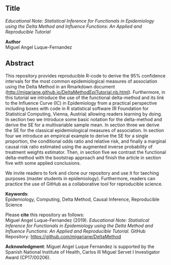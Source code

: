 ## Title
*Educational Note: Statistical Inference for Functionals in Epidemiology using the Delta Method and Influence Functions: An Applied and Reproducible Tutorial*     

**Author**  
Miguel Angel Luque-Fernandez   
  
## Abstract  
This repository provides reproducible R-code to derive the 95% confidence intervals for the most common epidemiological measures of association using the Delta Method in an Rmarkdown document (http://migariane.github.io/DeltaMethodEpiTutorial.nb.html). Furthermore, in this tutorial we introduce the use of the functional delta-method and its link to the Influence Curve (IC) in Epidemiology from a practical perspective including boxes with code in R statistical software (R Foundation for Statistical Computing, Vienna, Austria) allowing readers learning by doing. In section two we introduce some basic notation for the delta-method and derive the SE for a multivariable sample mean. In section three we derive the SE for the classical epidemiological measures of association. In section four we introduce an empirical example to derive the SE for a single proportion, the conditional odds ratio and relative risk, and finally a marginal causal risk ratio estimated using the augmented inverse probability of treatment weights estimator. Then, in section five we contrast the functional delta-method with the bootstrap approach and finish the article in section five with some applied conclusions.  

We invite readers to fork and clone our repository and use it for taeching purposes (master students in epidemiology). Furthermore, readers can practice the use of GitHub as a collaborative tool for reproducible science.  

**Keywords**:  
Epidemiology, Computing, Delta Method, Causal Inference, Reproducible Science  

Please **cite** this repository as follows:    
Miguel Angel Luque-Fernandez (2019). *Educational Note: Statistical Inference for Functionals in Epidemiology using the Delta Method and Influence Functions: An Applied and Reproducible Tutorial.* GitHub Repository: https://github.com/migariane/DeltaMethod  

**Acknowledgment**: 
Miguel Angel Luque Fernandez is supported by the Spanish National Institute of Health, Carlos III Miguel Servet I Investigator Award (CP17/00206). 
